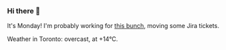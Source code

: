 ### Hi there :wave:

It's Monday! I'm probably working for [this bunch](https://github.com/kohofinancial), moving some Jira tickets.

Weather in Toronto: overcast, at +14°C.
